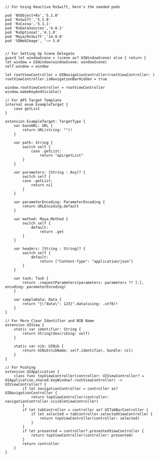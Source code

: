     // For Using Reactive RxSwift, here's the needed pods

    pod 'NSObject+Rx','5.1.0'
    pod 'RxSwift','5.1.0'
    pod 'RxCocoa','5.1.1'
    pod 'RxDataSources','4.0.1'
    pod 'RxOptional','4.1.0'
    pod 'Moya/RxSwift','14.0.0'
    pod 'SDWebImage', '~> 5.0'


    // For Setting Up Scene Delegate
    guard let windowScene = (scene as? UIWindowScene) else { return }
    let window = UIWindow(windowScene: windowScene)
    self.window = window
    
    let rootViewController = UINavigationController(rootViewController: )
    rootViewController.isNavigationBarHidden = true

    window.rootViewController = rootViewController
    window.makeKeyAndVisible()

    // For API Target Template
    internal enum ExampleTarget {
        case getList
    }

    extension ExampleTarget: TargetType {
        var baseURL: URL {
            return URL(string: "")!
        }
        
        var path: String {
            switch self {
                case .getList:
                    return "api/getList"
            }
        }
        
        var parameters: [String : Any]? {
            switch self {
            case .getList:
                return nil
            }
        }
        
        var parameterEncoding: ParameterEncoding {
            return URLEncoding.default
        }
        
        var method: Moya.Method {
            switch self {
                default:
                    return .get
            }
        }
        
        var headers: [String : String]? {
            switch self {
                default:
                    return ["Content-Type": "application/json"]
            }
        }
        
        var task: Task {
            return .requestParameters(parameters: parameters ?? [:], encoding: parameterEncoding)
        }
        
        var sampleData: Data {
            return "{\"data\": 123}".data(using: .utf8)!
        }
    }

    // For More Clear Identifier and NIB Name
    extension UIView {
        static var identifier: String {
            return String(describing: self)
        }
        
        static var nib: UINib {
            return UINib(nibName: self.identifier, bundle: nil)
        }
    }

    // For Pushing
    extension UIApplication {
        class func topViewController(controller: UIViewController? = UIApplication.shared.keyWindow?.rootViewController) -> UIViewController? {
            if let navigationController = controller as? UINavigationController {
                return topViewController(controller: navigationController.visibleViewController)
            }
            if let tabController = controller as? UITabBarController {
                if let selected = tabController.selectedViewController {
                    return topViewController(controller: selected)
                }
            }
            if let presented = controller?.presentedViewController {
                return topViewController(controller: presented)
            }
            return controller
        }
    }